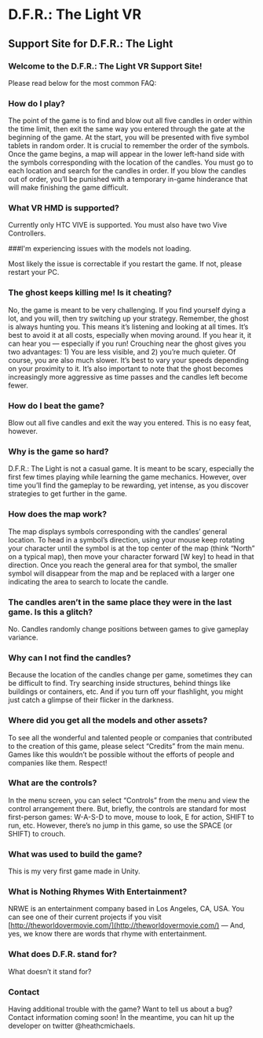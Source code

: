 # D.F.R.: The Light VR

## Support Site for D.F.R.: The Light

### Welcome to the D.F.R.: The Light VR Support Site!

Please read below for the most common FAQ:

### How do I play?

The point of the game is to find and blow out all five candles in order within the time limit, then exit the same way you entered through the gate at the beginning of the game. At the start, you will be presented with five symbol tablets in random order. It is crucial to remember the order of the symbols. Once the game begins, a map will appear in the lower left-hand side with the symbols corresponding with the location of the candles. You must go to each location and search for the candles in order. If you blow the candles out of order, you’ll be punished with a temporary in-game hinderance that will make finishing the game difficult. 

### What VR HMD is supported?

Currently only HTC VIVE is supported. You must also have two Vive Controllers. 

###I'm experiencing issues with the models not loading.

Most likely the issue is correctable if you restart the game. If not, please restart your PC. 

### The ghost keeps killing me! Is it cheating?

No, the game is meant to be very challenging. If you find yourself dying a lot, and you will, then try switching up your strategy. Remember, the ghost is always hunting you. This means it’s listening and looking at all times. It’s best to avoid it at all costs, especially when moving around. If you hear it, it can hear you — especially if you run! Crouching near the ghost gives you two advantages: 1) You are less visible, and 2) you’re much quieter. Of course, you are also much slower. It’s best to vary your speeds depending on your proximity to it. It’s also important to note that the ghost becomes increasingly more aggressive as time passes and the candles left become fewer.

### How do I beat the game?

Blow out all five candles and exit the way you entered. This is no easy feat, however. 

### Why is the game so hard?

D.F.R.: The Light is not a casual game. It is meant to be scary, especially the first few times playing while learning the game mechanics. However, over time you’ll find the gameplay to be rewarding, yet intense, as you discover strategies to get further in the game. 

### How does the map work?

The map displays symbols corresponding with the candles’ general location. To head in a symbol’s direction, using your mouse keep rotating your character until the symbol is at the top center of the map (think “North” on a typical map), then move your character forward [W key] to head in that direction. Once you reach the general area for that symbol, the smaller symbol will disappear from the map and be replaced with a larger one indicating the area to search to locate the candle. 

### The candles aren’t in the same place they were in the last game. Is this a glitch?

No. Candles randomly change positions between games to give gameplay variance. 

### Why can I not find the candles?

Because the location of the candles change per game, sometimes they can be difficult to find. Try searching inside structures, behind things like buildings or containers, etc. And if you turn off your flashlight, you might just catch a glimpse of their flicker in the darkness. 

### Where did you get all the models and other assets?

To see all the wonderful and talented people or companies that contributed to the creation of this game, please select “Credits” from the main menu. Games like this wouldn’t be possible without the efforts of people and companies like them. Respect!

### What are the controls?

In the menu screen, you can select “Controls” from the menu and view the control arrangement there. But, briefly, the controls are standard for most first-person games: W-A-S-D to move, mouse to look, E for action, SHIFT to run, etc. However, there’s no jump in this game, so use the SPACE (or SHIFT) to crouch.

### What was used to build the game?

This is my very first game made in Unity.

### What is Nothing Rhymes With Entertainment?

NRWE is an entertainment company based in Los Angeles, CA, USA. You can see one of their current projects if you visit [http://theworldovermovie.com/](http://theworldovermovie.com/) — And, yes, we know there are words that rhyme with entertainment. 

### What does D.F.R. stand for?

What doesn’t it stand for?

### Contact

Having additional trouble with the game? Want to tell us about a bug? Contact information coming soon! In the meantime, you can hit up the developer on twitter @heathcmichaels. 
